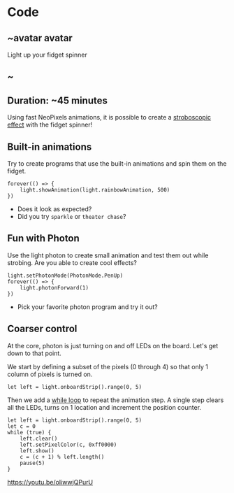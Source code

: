 # Code

## ~avatar avatar

Light up your fidget spinner

## ~

## Duration: ~45 minutes

Using fast NeoPixels animations, 
it is possible to create a [stroboscopic effect](https://en.wikipedia.org/wiki/Stroboscopic_effect) 
with the fidget spinner!

## Built-in animations

Try to create programs that use the built-in animations and spin them on the fidget.

```blocks
forever(() => {
    light.showAnimation(light.rainbowAnimation, 500)
})
```

* Does it look as expected?
* Did you try `sparkle` or `theater chase`? 

## Fun with Photon

Use the light photon to create small animation and test them out while strobing. 
Are you able to create cool effects?

```blocks
light.setPhotonMode(PhotonMode.PenUp)
forever(() => {
    light.photonForward(1)
})
```

* Pick your favorite photon program and try it out?

## Coarser control

At the core, photon is just turning on and off LEDs on the board. Let's get down to that point.

We start by defining a subset of the pixels (0 through 4) so that only 1 column of pixels is turned on.

```blocks
let left = light.onboardStrip().range(0, 5)
```

Then we add a [while loop](/blocks/loops/while) to repeat the animation step.
A single step clears all the LEDs, turns on 1 location and increment the position counter.

```blocks
let left = light.onboardStrip().range(0, 5)
let c = 0
while (true) {
    left.clear()
    left.setPixelColor(c, 0xff0000)
    left.show()
    c = (c + 1) % left.length()
    pause(5)
}
```

https://youtu.be/oIiwwjQPurU